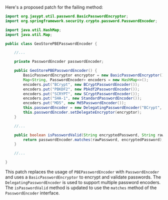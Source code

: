 Here's a proposed patch for the failing method:
```java
import org.jasypt.util.password.BasicPasswordEncryptor;
import org.springframework.security.crypto.password.PasswordEncoder;

import java.util.HashMap;
import java.util.Map;

public class GeoStorePBEPasswordEncoder {

    //...

    private PasswordEncoder passwordEncoder;

    public GeoStorePBEPasswordEncoder() {
        BasicPasswordEncryptor encryptor = new BasicPasswordEncryptor();
        Map<String, PasswordEncoder> encoders = new HashMap<>();
        encoders.put("BCrypt", new BCryptPasswordEncoder());
        encoders.put("PBKDF2", new Pbkdf2PasswordEncoder());
        encoders.put("SCRYPT", new SCryptPasswordEncoder());
        encoders.put("SHA-1", new StandardPasswordEncoder());
        encoders.put("MD5", new Md5PasswordEncoder());
        this.passwordEncoder = new DelegatingPasswordEncoder("BCrypt", encoders);
        this.passwordEncoder.setDelegateEncryptor(encryptor);
    }

    //...

    public boolean isPasswordValid(String encryptedPassword, String rawPassword, Object salt) {
        return passwordEncoder.matches(rawPassword, encryptedPassword);
    }

    //...

}
```
This patch replaces the usage of `PBEPasswordEncoder` with `PasswordEncoder` and uses a `BasicPasswordEncryptor` to encrypt and validate passwords. The `DelegatingPasswordEncoder` is used to support multiple password encoders. The `isPasswordValid` method is updated to use the `matches` method of the `PasswordEncoder` interface.